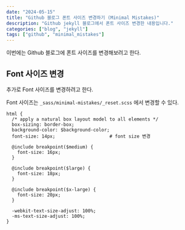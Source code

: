 ```yaml
---
date: "2024-05-15"
title: "Github 블로그 폰트 사이즈 변경하기 (Minimal Mistakes)"
description: "Github jekyll 블로그에서 폰트 사이즈 변경한 내용입니다."
categories: ["blog", "jekyll"]
tags: ["github", "minimal_mistakes"]
---
```



이번에는 Github 블로그에 폰트 사이즈를 변경해보려고 한다.


## Font 사이즈 변경
추가로 Font 사이즈를 변경하려고 한다.

Font 사이즈는 `_sass/minimal-mistakes/_reset.scss` 에서 변경할 수 있다.

```
html {
  /* apply a natural box layout model to all elements */
  box-sizing: border-box;
  background-color: $background-color;
  font-size: 14px;                    # font size 변경

  @include breakpoint($medium) {
    font-size: 16px;
  }

  @include breakpoint($large) {
    font-size: 18px;
  }

  @include breakpoint($x-large) {
    font-size: 20px;
  }

  -webkit-text-size-adjust: 100%;
  -ms-text-size-adjust: 100%;
}
```